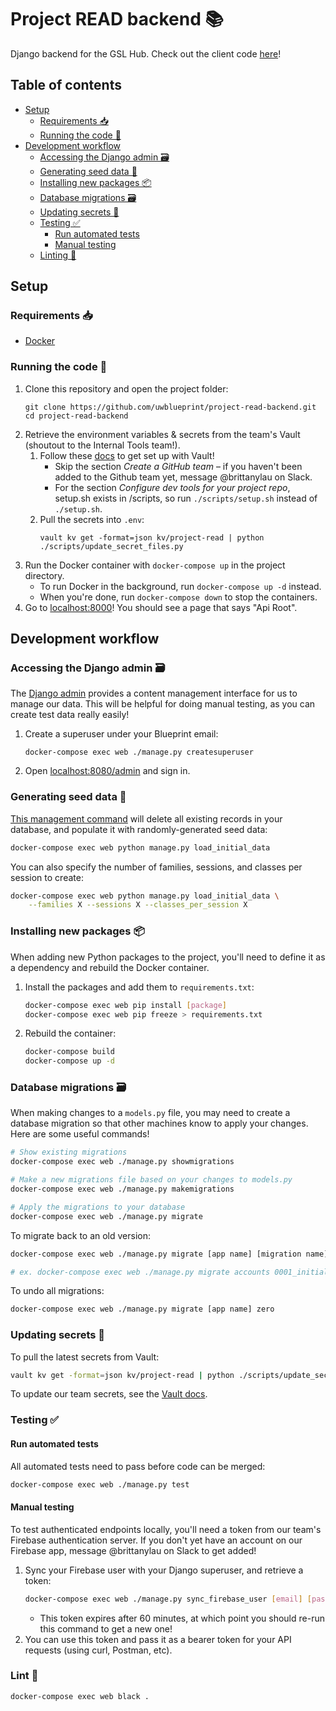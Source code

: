 # Project READ backend 📚

Django backend for the GSL Hub. Check out the client code [here](https://github.com/uwblueprint/project-read-frontend)!

## Table of contents
  - [Setup](#setup)
    - [Requirements 📥](#requirements)
    - [Running the code 🏃](#running-the-code)
  - [Development workflow](#development-workflow)
    - [Accessing the Django admin 🗃](#accessing-the-django-admin)
    - [Generating seed data 🌱](#generating-seed-data)
    - [Installing new packages 📦](#installing-new-packages) 
    - [Database migrations 🗃](#database-migrations)
    - [Updating secrets 🔐](#updating-secrets)
    - [Testing ✅](#testing)
      - [Run automated tests](#run-automated-tests)
      - [Manual testing](#manual-testing)
    - [Linting 🧹](#linting)

## Setup

### Requirements 📥
* [Docker](https://docs.docker.com/get-docker/)

### Running the code 🏃

1. Clone this repository and open the project folder:
   ```
   git clone https://github.com/uwblueprint/project-read-backend.git
   cd project-read-backend
   ```
1. Retrieve the environment variables & secrets from the team's Vault (shoutout to the Internal Tools team!).
   1. Follow these [docs](https://www.notion.so/uwblueprintexecs/Secret-Management-2d5b59ef0987415e93ec951ce05bf03e#a93b3e62a9a2459fa4990bf68b3dbc49) to get set up with Vault!
      - Skip the section *Create a GitHub team* – if you haven't been added to the Github team yet, message @brittanylau on Slack.
      - For the section *Configure dev tools for your project repo*, setup.sh exists in /scripts, so run `./scripts/setup.sh` instead of `./setup.sh`.
   1. Pull the secrets into `.env`:
       ```
       vault kv get -format=json kv/project-read | python ./scripts/update_secret_files.py
       ```
1. Run the Docker container with `docker-compose up` in the project directory.
    * To run Docker in the background, run `docker-compose up -d` instead.
    * When you're done, run `docker-compose down` to stop the containers.
1. Go to [localhost:8000](http://localhost:8000/)! You should see a page that says "Api Root".

## Development workflow

### Accessing the Django admin 🗃

The [Django admin](https://docs.djangoproject.com/en/3.2/ref/contrib/admin/) provides a content management interface for us to manage our data. This will be helpful for doing manual testing, as you can create test data really easily!

1. Create a superuser under your Blueprint email:
   ```
   docker-compose exec web ./manage.py createsuperuser
   ```
2. Open [localhost:8080/admin](localhost:8080/admin) and sign in.

### Generating seed data 🌱

[This management command](https://github.com/uwblueprint/project-read-backend/blob/main/enrolments/management/commands/load_initial_data.py) will delete all existing records in your database, and populate it with randomly-generated seed data:
```bash
docker-compose exec web python manage.py load_initial_data
```

You can also specify the number of families, sessions, and classes per session to create:
```bash
docker-compose exec web python manage.py load_initial_data \
    --families X --sessions X --classes_per_session X
```

### Installing new packages 📦

When adding new Python packages to the project, you'll need to define it as a dependency and rebuild the Docker container.

1. Install the packages and add them to `requirements.txt`:
    ```bash
    docker-compose exec web pip install [package]
    docker-compose exec web pip freeze > requirements.txt
    ```
2. Rebuild the container:
    ```bash
    docker-compose build
    docker-compose up -d
    ```

### Database migrations 🗃

When making changes to a `models.py` file, you may need to create a database migration so that other machines know to apply your changes. Here are some useful commands!

```bash
# Show existing migrations
docker-compose exec web ./manage.py showmigrations

# Make a new migrations file based on your changes to models.py
docker-compose exec web ./manage.py makemigrations

# Apply the migrations to your database
docker-compose exec web ./manage.py migrate
```

To migrate back to an old version:
```bash
docker-compose exec web ./manage.py migrate [app name] [migration name]

# ex. docker-compose exec web ./manage.py migrate accounts 0001_initial
```

To undo all migrations:
```bash
docker-compose exec web ./manage.py migrate [app name] zero
```
### Updating secrets 🔐

To pull the latest secrets from Vault:
```bash
vault kv get -format=json kv/project-read | python ./scripts/update_secret_files.py
```

To update our team secrets, see the [Vault docs](https://www.notion.so/uwblueprintexecs/Secret-Management-2d5b59ef0987415e93ec951ce05bf03e#3008f54889ab4b0cacfa276cbc43e613).

### Testing ✅

#### Run automated tests

All automated tests need to pass before code can be merged:
```bash
docker-compose exec web ./manage.py test
```

#### Manual testing

To test authenticated endpoints locally, you'll need a token from our team's Firebase authentication server. If you don't yet have an account on our Firebase app, message @brittanylau on Slack to get added!

1. Sync your Firebase user with your Django superuser, and retrieve a token:
    ```bash
    docker-compose exec web ./manage.py sync_firebase_user [email] [password]
    ```
    * This token expires after 60 minutes, at which point you should re-run this command to get a new one!
1. You can use this token and pass it as a bearer token for your API requests (using curl, Postman, etc).

### Lint 🧹

```bash
docker-compose exec web black .
```
